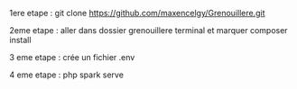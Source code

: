 1ere etape : git clone https://github.com/maxencelgy/Grenouillere.git

2eme etape : aller dans dossier grenouillere terminal et marquer composer install

3 eme etape : crée un fichier .env

4 eme etape : php spark serve

